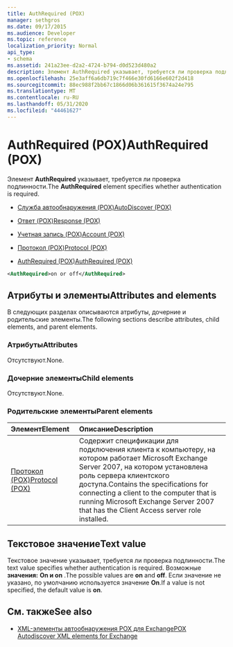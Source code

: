 ```yaml
---
title: AuthRequired (POX)
manager: sethgros
ms.date: 09/17/2015
ms.audience: Developer
ms.topic: reference
localization_priority: Normal
api_type:
- schema
ms.assetid: 241a23ee-d2a2-4724-b794-d0d523d480a2
description: Элемент AuthRequired указывает, требуется ли проверка подлинности.
ms.openlocfilehash: 25e3aff6a6db719c7f466e30fd6166e602f2d418
ms.sourcegitcommit: 88ec988f2bb67c1866d06b361615f3674a24e795
ms.translationtype: MT
ms.contentlocale: ru-RU
ms.lasthandoff: 05/31/2020
ms.locfileid: "44461627"
---
```

# <a name="authrequired-pox"></a><span data-ttu-id="78a17-103">AuthRequired (POX)</span><span class="sxs-lookup"><span data-stu-id="78a17-103">AuthRequired (POX)</span></span>

<span data-ttu-id="78a17-104">Элемент **AuthRequired** указывает, требуется ли проверка подлинности.</span><span class="sxs-lookup"><span data-stu-id="78a17-104">The **AuthRequired** element specifies whether authentication is required.</span></span> 
  
- [<span data-ttu-id="78a17-105">Служба автообнаружения (POX)</span><span class="sxs-lookup"><span data-stu-id="78a17-105">AutoDiscover (POX)</span></span>](autodiscover-pox.md)
  
- [<span data-ttu-id="78a17-106">Ответ (POX)</span><span class="sxs-lookup"><span data-stu-id="78a17-106">Response (POX)</span></span>](response-pox.md)
  
- [<span data-ttu-id="78a17-107">Учетная запись (POX)</span><span class="sxs-lookup"><span data-stu-id="78a17-107">Account (POX)</span></span>](account-pox.md)
  
- [<span data-ttu-id="78a17-108">Протокол (POX)</span><span class="sxs-lookup"><span data-stu-id="78a17-108">Protocol (POX)</span></span>](protocol-pox.md)
  
- [<span data-ttu-id="78a17-109">AuthRequired (POX)</span><span class="sxs-lookup"><span data-stu-id="78a17-109">AuthRequired (POX)</span></span>](authrequired-pox.md)
  
```xml
<AuthRequired>on or off</AuthRequired>
```

## <a name="attributes-and-elements"></a><span data-ttu-id="78a17-110">Атрибуты и элементы</span><span class="sxs-lookup"><span data-stu-id="78a17-110">Attributes and elements</span></span>

<span data-ttu-id="78a17-111">В следующих разделах описываются атрибуты, дочерние и родительские элементы.</span><span class="sxs-lookup"><span data-stu-id="78a17-111">The following sections describe attributes, child elements, and parent elements.</span></span>
  
### <a name="attributes"></a><span data-ttu-id="78a17-112">Атрибуты</span><span class="sxs-lookup"><span data-stu-id="78a17-112">Attributes</span></span>

<span data-ttu-id="78a17-113">Отсутствуют.</span><span class="sxs-lookup"><span data-stu-id="78a17-113">None.</span></span>
  
### <a name="child-elements"></a><span data-ttu-id="78a17-114">Дочерние элементы</span><span class="sxs-lookup"><span data-stu-id="78a17-114">Child elements</span></span>

<span data-ttu-id="78a17-115">Отсутствуют.</span><span class="sxs-lookup"><span data-stu-id="78a17-115">None.</span></span>
  
### <a name="parent-elements"></a><span data-ttu-id="78a17-116">Родительские элементы</span><span class="sxs-lookup"><span data-stu-id="78a17-116">Parent elements</span></span>

|<span data-ttu-id="78a17-117">**Элемент**</span><span class="sxs-lookup"><span data-stu-id="78a17-117">**Element**</span></span>|<span data-ttu-id="78a17-118">**Описание**</span><span class="sxs-lookup"><span data-stu-id="78a17-118">**Description**</span></span>|
|:-----|:-----|
|[<span data-ttu-id="78a17-119">Протокол (POX)</span><span class="sxs-lookup"><span data-stu-id="78a17-119">Protocol (POX)</span></span>](protocol-pox.md) <br/> |<span data-ttu-id="78a17-120">Содержит спецификации для подключения клиента к компьютеру, на котором работает Microsoft Exchange Server 2007, на котором установлена роль сервера клиентского доступа.</span><span class="sxs-lookup"><span data-stu-id="78a17-120">Contains the specifications for connecting a client to the computer that is running Microsoft Exchange Server 2007 that has the Client Access server role installed.</span></span>  <br/> |
   
## <a name="text-value"></a><span data-ttu-id="78a17-121">Текстовое значение</span><span class="sxs-lookup"><span data-stu-id="78a17-121">Text value</span></span>

<span data-ttu-id="78a17-122">Текстовое значение указывает, требуется ли проверка подлинности.</span><span class="sxs-lookup"><span data-stu-id="78a17-122">The text value specifies whether authentication is required.</span></span> <span data-ttu-id="78a17-123">Возможные **значения:** **On и on** .</span><span class="sxs-lookup"><span data-stu-id="78a17-123">The possible values are **on** and **off**.</span></span> <span data-ttu-id="78a17-124">Если значение не указано, по умолчанию используется значение **On**.</span><span class="sxs-lookup"><span data-stu-id="78a17-124">If a value is not specified, the default value is **on**.</span></span> 
  
## <a name="see-also"></a><span data-ttu-id="78a17-125">См. также</span><span class="sxs-lookup"><span data-stu-id="78a17-125">See also</span></span>

- [<span data-ttu-id="78a17-126">XML-элементы автообнаружения POX для Exchange</span><span class="sxs-lookup"><span data-stu-id="78a17-126">POX Autodiscover XML elements for Exchange</span></span>](pox-autodiscover-xml-elements-for-exchange.md)

